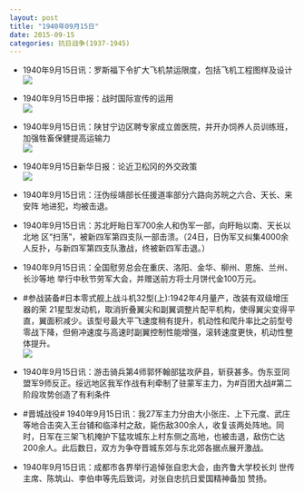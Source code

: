 ```yaml
---
layout: post
title: "1940年09月15日"
date: 2015-09-15
categories: 抗日战争(1937-1945)
---
```


<meta name="referrer" content="no-referrer" />

- 1940年9月15日讯：罗斯福下令扩大飞机禁运限度，包括飞机工程图样及设计 <br/><img src="https://ww4.sinaimg.cn/large/aca367d8jw1ew3j7mgc91j20d00h7419.jpg" />

- 1940年9月15日申报：战时国际宣传的运用 <br/><img src="https://ww3.sinaimg.cn/large/aca367d8jw1ew3hgmzim0j20mz0xjwvf.jpg" />

- 1940年9月15日讯：陕甘宁边区聘专家成立兽医院，并开办饲养人员训练班，加强牲畜保健提高运输力 <br/><img src="https://ww2.sinaimg.cn/large/aca367d8jw1ew3fqi2u7yj20dd0cpgmz.jpg" />

- 1940年9月15日新华日报：论近卫松冈的外交政策 <br/><img src="https://ww3.sinaimg.cn/large/aca367d8jw1ew3e077xj8j21280hin4b.jpg" />

- 1940年9月15日讯：汪伪绥靖部长任援道率部分六路向苏皖之六合、天长、来安阵 地进犯，均被击退。 

- 1940年9月15日讯：苏北盱眙日军700余人和伪军一部，向盱眙以南、天长以北地 区“扫荡”，被新四军第四支队一部击溃。（24日，日伪军又纠集4000余 人反扑，与新四军第四支队激战，终被新四军击退。） 

- 1940年9月15日讯：全国慰劳总会在重庆、洛阳、金华、柳州、恩施、兰州、长沙等地 举行中秋节劳军大会，并赠送前方将士月饼代金100万元。 

- #参战装备#日本零式舰上战斗机32型(上):1942年4月量产，改装有双级增压器的荣 21星型发动机，取消折叠翼尖和副翼调整片配平机构，使得翼尖变得平直，翼面积减少。该型号最大平飞速度稍有提升，机动性和爬升率比之前型号零战下降，但俯冲速度与高速时副翼控制性能增强，滚转速度更快，机动性整体提升。 <br/><img src="https://ww1.sinaimg.cn/large/aca367d8jw1ew2wnfwh08j20go08875g.jpg" />

- 1940年9月15日讯：游击骑兵第4师郭怀翰部猛攻萨县，斩获甚多。伪东亚同盟军9师反正。绥远地区我军作战有利牵制了驻蒙军主力，为#百团大战#第二阶段攻势创造了有利条件 

- #晋城战役# 1940年9月15日讯：我27军主力分由大小张庄、上下元度、武庄等地合击突入王台铺和临泽村之敌，毙伤敌300余人，收复该两处阵地。同时，日军在三架飞机掩护下猛攻城东上村东侧之高地，也被击退，敌伤亡达200余人。此后数日，双方为争夺晋城东郊与东北郊各据点展开激战。 

- 1940年9月15日讯：成都市各界举行追悼张自忠大会，由齐鲁大学校长刘 世传主席、陈筑山、李伯申等先后致词，对张自忠抗日爱国精神备加 赞扬。 

